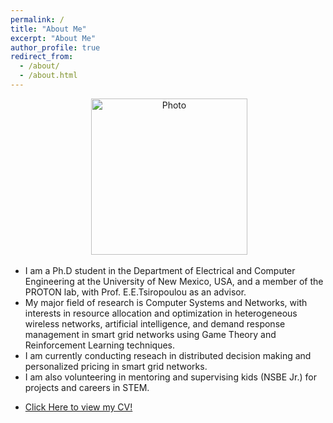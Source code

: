 ```yaml
---
permalink: /
title: "About Me"
excerpt: "About Me"
author_profile: true
redirect_from: 
  - /about/
  - /about.html
---
```

<p align="center"> &nbsp;<img src="https://geofragkos.github.io/files/unm-ece-logo.png" alt="Photo" style="width: 250px;"></p>

  - I am a Ph.D student in the Department of Electrical and Computer Engineering at the University of New Mexico, USA, and a member of the PROTON lab, with Prof. E.E.Tsiropoulou as an advisor.
  - My major field of research is Computer Systems and Networks, with interests in resource allocation and optimization in heterogeneous wireless networks, artificial intelligence, and demand response management in smart grid networks using Game Theory and Reinforcement Learning techniques.
  - I am currently conducting reseach in distributed decision making and personalized pricing in smart grid networks.
  - I am also volunteering in mentoring and supervising kids (NSBE Jr.) for projects and careers in STEM.
  - <p><a href="https://https://sangoleyefisayo.github.io/files/Sangoleye%20Fisayo's%20Curriculum%20Vitae.pdf" target="_blank">Click Here to view my CV!</a></p>
